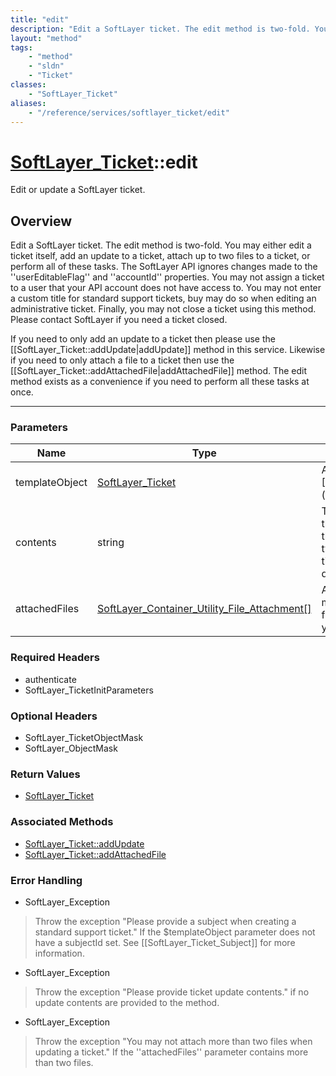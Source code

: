 ```yaml
---
title: "edit"
description: "Edit a SoftLayer ticket. The edit method is two-fold. You may either edit a ticket itself, add an update to a ticket, at... "
layout: "method"
tags:
    - "method"
    - "sldn"
    - "Ticket"
classes:
    - "SoftLayer_Ticket"
aliases:
    - "/reference/services/softlayer_ticket/edit"
---
```

# [SoftLayer_Ticket](/reference/services/SoftLayer_Ticket)::edit

Edit or update a SoftLayer ticket.


## Overview 
Edit a SoftLayer ticket. The edit method is two-fold. You may either edit a ticket itself, add an update to a ticket, attach up to two files to a ticket, or perform all of these tasks. The SoftLayer API ignores changes made to the ''userEditableFlag''  and ''accountId'' properties. You may not assign a ticket to a user that your API account does not have access to. You may not enter a custom title for standard support tickets, buy may do so when editing an administrative ticket. Finally, you may not close a ticket using this method. Please contact SoftLayer if you need a ticket closed. 

If you need to only add an update to a ticket then please use the [[SoftLayer_Ticket::addUpdate|addUpdate]] method in this service. Likewise if you need to only attach a file to a ticket then use the [[SoftLayer_Ticket::addAttachedFile|addAttachedFile]] method. The edit method exists as a convenience if you need to perform all these tasks at once. 

-----

### Parameters 
|Name | Type | Description |
| --- | --- | --- |
|templateObject| <a href='/reference/datatypes/SoftLayer_Ticket'>SoftLayer_Ticket </a>| A skeleton [[SoftLayer_Ticket (type)|SoftLayer_Ticket]] object containing the data of the ticket you wish to submit.|
|contents| string| The contents of the first update of the ticket. This is typically the ticket's problem description.|
|attachedFiles| <a href='/reference/datatypes/SoftLayer_Container_Utility_File_Attachment'>SoftLayer_Container_Utility_File_Attachment[] </a>| An array of no more than two files to attach to your ticket.|


### Required Headers
* authenticate
* SoftLayer_TicketInitParameters


### Optional Headers
* SoftLayer_TicketObjectMask
* SoftLayer_ObjectMask

### Return Values
* <a href='/reference/datatypes/SoftLayer_Ticket'>SoftLayer_Ticket </a>


### Associated Methods

*  [SoftLayer_Ticket::addUpdate](/reference/services/SoftLayer_Ticket/addUpdate )
*  [SoftLayer_Ticket::addAttachedFile](/reference/services/SoftLayer_Ticket/addAttachedFile )



### Error Handling

* SoftLayer_Exception 

> Throw the exception "Please provide a subject when creating a standard support ticket." If the $templateObject parameter does not have a subjectId set. See [[SoftLayer_Ticket_Subject]] for more information. 

* SoftLayer_Exception 

> Throw the exception "Please provide ticket update contents." if no update contents are provided to the method. 

* SoftLayer_Exception 

> Throw the exception "You may not attach more than two files when updating a ticket." If the ''attachedFiles'' parameter contains more than two files. 



